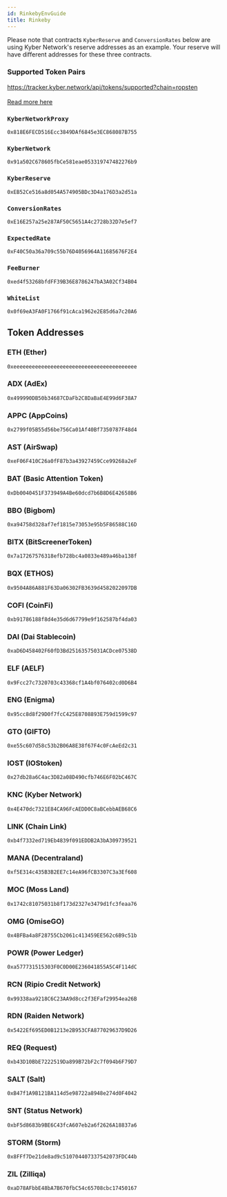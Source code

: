```yaml
---
id: RinkebyEnvGuide
title: Rinkeby
---
```


Please note that contracts `KyberReserve` and `ConversionRates` below are using Kyber Network's reserve addresses as an example. Your reserve will have different addresses for these three contracts.

### Supported Token Pairs
https://tracker.kyber.network/api/tokens/supported?chain=ropsten <br><br>
[Read more here](TrackerAPIGuide#obtaining-all-supported-tokens)

### `KyberNetworkProxy`
`0x818E6FECD516Ecc3849DAf6845e3EC868087B755`

### `KyberNetwork`
`0x91a502C678605fbCe581eae053319747482276b9`

### `KyberReserve`
`0xEB52Ce516a8d054A574905BDc3D4a176D3a2d51a`

### `ConversionRates`
`0xE16E257a25e287AF50C5651A4c2728b32D7e5ef7`

### `ExpectedRate`
`0xF40C50a36a709c55b76D4056964A11685676F2E4`

### `FeeBurner`
`0xed4f53268bfdFF39B36E8786247bA3A02Cf34B04`

### `WhiteList`
`0x0f69eA3FA0F1766f91cAca1962e2E85d6a7c20A6`

## Token Addresses
### ETH (Ether)
`0xeeeeeeeeeeeeeeeeeeeeeeeeeeeeeeeeeeeeeeee`

### ADX (AdEx)
`0x499990DB50b34687CDaFb2C8DaBaE4E99d6F38A7`

### APPC (AppCoins)
`0x2799f05B55d56be756Ca01Af40Bf7350787F48d4`

### AST (AirSwap)
`0xeF06F410C26a0fF87b3a43927459Cce99268a2eF`

### BAT (Basic Attention Token)
`0xDb0040451F373949A4Be60dcd7b6B8D6E42658B6`

### BBO (Bigbom)
`0xa94758d328af7ef1815e73053e95b5F86588C16D`

### BITX (BitScreenerToken)
`0x7a17267576318efb728bc4a0833e489a46ba138f`

### BQX (ETHOS)
`0x9504A86A881F63Da06302FB3639d4582022097DB`

### COFI (CoinFi)
`0xb91786188f8d4e35d6d67799e9f162587bf4da03`

### DAI (Dai Stablecoin)
`0xaD6D458402F60fD3Bd25163575031ACDce07538D`

### ELF (AELF)
`0x9Fcc27c7320703c43368cf1A4bf076402cd0D6B4`

### ENG (Enigma)
`0x95cc8d8f29D0f7fcC425E8708893E759d1599c97`

### GTO (GIFTO)
`0xe55c607d58c53b2B06A8E38f67F4c0FcAeEd2c31`

### IOST (IOStoken)
`0x27db28a6C4ac3D82a08D490cfb746E6F02bC467C`

### KNC (Kyber Network)
`0x4E470dc7321E84CA96FcAEDD0C8aBCebbAEB68C6`

### LINK (Chain Link)
`0xb4f7332ed719Eb4839f091EDDB2A3bA309739521`

### MANA (Decentraland)
`0xf5E314c435B3B2EE7c14eA96fCB3307C3a3Ef608`

### MOC (Moss Land)
`0x1742c81075031b8f173d2327e3479d1fc3feaa76`

### OMG (OmiseGO)
`0x4BFBa4a8F28755Cb2061c413459EE562c6B9c51b`

### POWR (Power Ledger)
`0xa577731515303F0C0D00E236041855A5C4F114dC`

### RCN (Ripio Credit Network)
`0x99338aa9218C6C23AA9d8cc2f3EFaf29954ea26B`

### RDN (Raiden Network)
`0x5422Ef695ED0B1213e2B953CFA877029637D9D26`

### REQ (Request)
`0xb43D10BbE7222519Da899B72bF2c7f094b6F79D7`

### SALT (Salt)
`0xB47f1A9B121BA114d5e98722a8948e274d0F4042`

### SNT (Status Network)
`0xbF5d8683b9BE6C43fcA607eb2a6f2626A18837a6`

### STORM (Storm)
`0x8FFf7De21de8ad9c510704407337542073FDC44b`

### ZIL (Zilliqa)
`0xaD78AFbbE48bA7B670fbC54c65708cbc17450167`